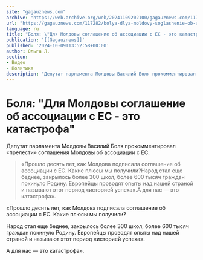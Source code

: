 ```yaml
---
site: "gagauznews.com"
archive: "https://web.archive.org/web/20241109202100/gagauznews.com/117282/bolya-dlya-moldovy-soglashenie-ob-assotsiatsii-s-es-eto-katastrofa.html"
url: "https://gagauznews.com/117282/bolya-dlya-moldovy-soglashenie-ob-assotsiatsii-s-es-eto-katastrofa.html"
language: ru
title: "Боля: \"Для Молдовы соглашение об ассоциации с ЕС - это катастрофа\""
publication: '[[Gagauznews]]'
published: '2024-10-09T13:52:58+00:00'
author: Ольга Л.
section:
- Видео
- Политика
description: "Депутат парламента Молдовы Василий Боля прокомментировал «прелести» соглашения Молдовы об ассоциации с ЕС. «Прошло десять лет, как Молдова подписала соглашение об ассоциации с ЕС. Какие плюсы мы получили? Народ стал еще беднее, закрылось более 300 школ, более 600 тысяч граждан покинуло Родину. Европейцы проводят опыты над нашей страной и называют этот период «историей успеха». А для нас — это катастрофа»."
---
```


# Боля: "Для Молдовы соглашение об ассоциации с ЕС - это катастрофа"

Депутат парламента Молдовы Василий Боля прокомментировал «прелести» соглашения Молдовы об ассоциации с ЕС.

> «Прошло десять лет, как Молдова подписала соглашение об ассоциации с ЕС. Какие плюсы мы получили?Народ стал еще беднее, закрылось более 300 школ, более 600 тысяч граждан покинуло Родину. Европейцы проводят опыты над нашей страной и называют этот период «историей успеха».А для нас — это катастрофа».

«Прошло десять лет, как Молдова подписала соглашение об ассоциации с ЕС. Какие плюсы мы получили?

Народ стал еще беднее, закрылось более 300 школ, более 600 тысяч граждан покинуло Родину. Европейцы проводят опыты над нашей страной и называют этот период «историей успеха».

А для нас — это катастрофа».